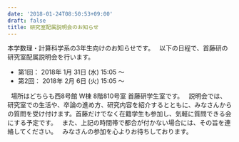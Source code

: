```yaml
---
date: '2018-01-24T08:50:53+09:00'
draft: false
title: 研究室配属説明会のお知らせ
---
```


本学数理・計算科学系の3年生向けのお知らせです。   以下の日程で、首藤研の研究室配属説明会を行います。  

*   第1回： 2018年 1月 31日 (水) 15:05 〜
*   第2回： 2018年 2月 6日 (火) 15:05 〜

  場所はどちらも西8号館 W棟 8階810号室 首藤研学生室です。   説明会では、研究室での生活や、卒論の進め方、研究内容を紹介するとともに、みなさんからの質問を受け付けます。首藤だけでなく在籍学生も参加し、気軽に質問できる会にする予定です。   また、上記の時間帯で都合が付かない場合には、その旨を連絡してください。   みなさんの参加を心よりお待ちしております。